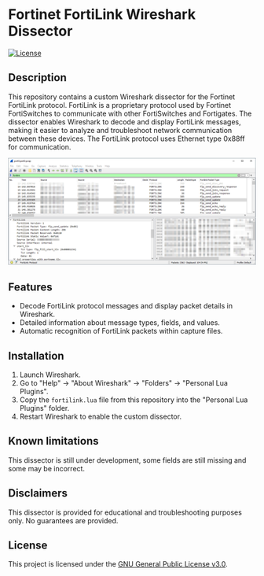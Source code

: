 # Fortinet FortiLink Wireshark Dissector

[![License](https://img.shields.io/badge/license-GPLv3-blue.svg)](LICENSE)

## Description

This repository contains a custom Wireshark dissector for the Fortinet FortiLink protocol. FortiLink is a proprietary protocol used by Fortinet FortiSwitches to communicate with other FortiSwitches and Fortigates. The dissector enables Wireshark to decode and display FortiLink messages, making it easier to analyze and troubleshoot network communication between these devices.
The FortiLink protocol uses Ethernet type 0x88ff for communication.

![Wireshark Screenshot](/images/wireshark.png)

## Features

- Decode FortiLink protocol messages and display packet details in Wireshark.
- Detailed information about message types, fields, and values.
- Automatic recognition of FortiLink packets within capture files.

## Installation

1. Launch Wireshark.
2. Go to "Help" -> "About Wireshark" -> "Folders" -> "Personal Lua Plugins".
3. Copy the `fortilink.lua` file from this repository into the "Personal Lua Plugins" folder.
4. Restart Wireshark to enable the custom dissector.

## Known limitations

This dissector is still under development, some fields are still missing and some may be incorrect. 

## Disclaimers

This dissector is provided for educational and troubleshooting purposes only. No guarantees are provided.

## License

This project is licensed under the [GNU General Public License v3.0](LICENSE).

